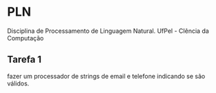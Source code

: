 # PLN
Disciplina de Processamento de Linguagem Natural. UfPel - CIência da Computação

## Tarefa 1
  fazer um processador de strings de email e telefone indicando se são válidos.
